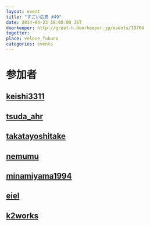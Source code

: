 ```yaml
---
layout: event
title: "すごい広島 #49"
date: 2014-04-23 18:00:00 JST
doorkeeper: http://great-h.doorkeeper.jp/events/10764
togetter: 
place: veloce_fukuro
categories: events
---
```


# 参加者


## [keishi3311](https://github.com/keishi3311)


## [tsuda_ahr](http://twitter.com/tsuda_ahr)


## [takatayoshitake](http://twitter.com/takatayoshitake)


## [nemumu](https://github.com/nemumu)


## [minamiyama1994](https://github.com/minamiyama1994)


## [eiel](http://eiel.info/)


## [k2works](https://github.com/k2works)
